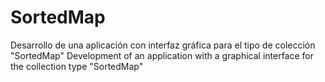 # SortedMap
Desarrollo de una aplicación con interfaz gráfica para el tipo de colección "SortedMap"
Development of an application with a graphical interface for the collection type "SortedMap"